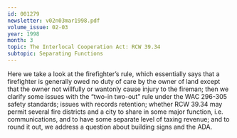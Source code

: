 ```yaml
---
id: 001279
newsletter: v02n03mar1998.pdf
volume_issue: 02-03
year: 1998
month: 3
topic: The Interlocal Cooperation Act: RCW 39.34
subtopic: Separating Functions
---
```


Here we take a look at the firefighter’s rule, which essentially says that a firefighter is generally owed no duty of care by the owner of land except that the owner not willfully or wantonly cause injury to the fireman; then we clarify some issues with the “two-in two-out” rule under the WAC 296-305 safety standards; issues with records retention; whether RCW 39.34 may permit several fire districts and a city to share in some major function, i.e. communications, and to have some separate level of taxing revenue; and to round it out, we address a question about building signs and the ADA.